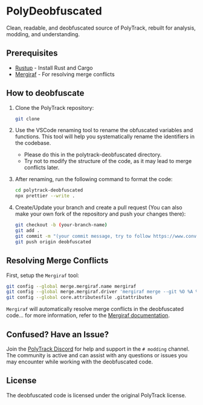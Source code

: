 # PolyDeobfuscated

Clean, readable, and deobfuscated source of PolyTrack, rebuilt for analysis, modding, and understanding.

## Prerequisites

- [Rustup](https://rustup.rs/) - Install Rust and Cargo
- [Mergiraf](https://mergiraf.org/installation.html#from-source) - For resolving merge conflicts

## How to deobfuscate

1. Clone the PolyTrack repository:

   ```bash
   git clone
   ```

2. Use the VSCode renaming tool to rename the obfuscated variables and functions. This tool will help you systematically rename the identifiers in the codebase.
    - Please do this in the polytrack-deobfuscated directory.
    - Try not to modify the structure of the code, as it may lead to merge conflicts later.
3. After renaming, run the following command to format the code:

    ```bash
    cd polytrack-deobfuscated
    npx prettier --write .
    ```

4. Create/Update your branch and create a pull request (You can also make your own fork of the repository and push your changes there):

    ```bash
    git checkout -b (your-branch-name)
    git add .
    git commit -m "(your commit message, try to follow https://www.conventionalcommits.org/en/v1.0.0/ and be descriptive)"
    git push origin deobfuscated
    ```

## Resolving Merge Conflicts

First, setup the `Mergiraf` tool:

```bash
git config --global merge.mergiraf.name mergiraf
git config --global merge.mergiraf.driver 'mergiraf merge --git %O %A %B -s %S -x %X -y %Y -p %P -l %L'
git config --global core.attributesfile .gitattributes
```

`Mergiraf` will automatically resolve merge conflicts in the deobfuscated code... for more information, refer to the [Mergiraf documentation](https://mergiraf.org/usage.html).

## Confused? Have an Issue?

Join the [PolyTrack Discord](https://discord.gg/kzSNuh4ZTu) for help and support in the `# modding` channel. The community is active and can assist with any questions or issues you may encounter while working with the deobfuscated code.

## License

The deobfuscated code is licensed under the original PolyTrack license.
